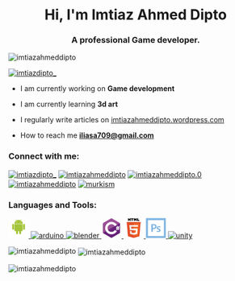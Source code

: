 <h1 align="center">Hi, I'm Imtiaz Ahmed Dipto</h1>
<h3 align="center">A professional Game developer.</h3>

<p align="left"> <img src="https://komarev.com/ghpvc/?username=imtiazahmeddipto&label=Profile%20views&color=0e75b6&style=flat" alt="imtiazahmeddipto" /> </p>

<p align="left"> <a href="https://twitter.com/imtiazdipto_" target="blank"><img src="https://img.shields.io/twitter/follow/imtiazdipto_?logo=twitter&style=for-the-badge" alt="imtiazdipto_" /></a> </p>

- I am currently working on **Game development**

- I am currently learning **3d art**

- I regularly write articles on [imtiazahmeddipto.wordpress.com](imtiazahmeddipto.wordpress.com)

- How to reach me **iliasa709@gmail.com**

<h3 align="left">Connect with me:</h3>
<p align="left">
<a href="https://twitter.com/imtiazdipto_" target="blank"><img align="center" src="https://raw.githubusercontent.com/rahuldkjain/github-profile-readme-generator/master/src/images/icons/Social/twitter.svg" alt="imtiazdipto_" height="30" width="40" /></a>
<a href="https://linkedin.com/in/imtiazahmeddipto" target="blank"><img align="center" src="https://raw.githubusercontent.com/rahuldkjain/github-profile-readme-generator/master/src/images/icons/Social/linked-in-alt.svg" alt="imtiazahmeddipto" height="30" width="40" /></a>
<a href="https://fb.com/imtiazahmeddipto.0" target="blank"><img align="center" src="https://raw.githubusercontent.com/rahuldkjain/github-profile-readme-generator/master/src/images/icons/Social/facebook.svg" alt="imtiazahmeddipto.0" height="30" width="40" /></a>
<a href="https://instagram.com/imtiazahmeddipto" target="blank"><img align="center" src="https://raw.githubusercontent.com/rahuldkjain/github-profile-readme-generator/master/src/images/icons/Social/instagram.svg" alt="imtiazahmeddipto" height="30" width="40" /></a>
<a href="https://www.youtube.com/c/murkism" target="blank"><img align="center" src="https://raw.githubusercontent.com/rahuldkjain/github-profile-readme-generator/master/src/images/icons/Social/youtube.svg" alt="murkism" height="30" width="40" /></a>
</p>

<h3 align="left">Languages and Tools:</h3>
<p align="left"> <a href="https://developer.android.com" target="_blank" rel="noreferrer"> <img src="https://raw.githubusercontent.com/devicons/devicon/master/icons/android/android-original-wordmark.svg" alt="android" width="40" height="40"/> </a> <a href="https://www.arduino.cc/" target="_blank" rel="noreferrer"> <img src="https://cdn.worldvectorlogo.com/logos/arduino-1.svg" alt="arduino" width="40" height="40"/> </a> <a href="https://www.blender.org/" target="_blank" rel="noreferrer"> <img src="https://download.blender.org/branding/community/blender_community_badge_white.svg" alt="blender" width="40" height="40"/> </a> <a href="https://www.w3schools.com/cs/" target="_blank" rel="noreferrer"> <img src="https://raw.githubusercontent.com/devicons/devicon/master/icons/csharp/csharp-original.svg" alt="csharp" width="40" height="40"/> </a> <a href="https://www.w3.org/html/" target="_blank" rel="noreferrer"> <img src="https://raw.githubusercontent.com/devicons/devicon/master/icons/html5/html5-original-wordmark.svg" alt="html5" width="40" height="40"/> </a> <a href="https://www.photoshop.com/en" target="_blank" rel="noreferrer"> <img src="https://raw.githubusercontent.com/devicons/devicon/master/icons/photoshop/photoshop-line.svg" alt="photoshop" width="40" height="40"/> </a> <a href="https://unity.com/" target="_blank" rel="noreferrer"> <img src="https://www.vectorlogo.zone/logos/unity3d/unity3d-icon.svg" alt="unity" width="40" height="40"/> </a> </p>

<p><img align="left" src="https://github-readme-stats.vercel.app/api/top-langs?username=imtiazahmeddipto&show_icons=true&locale=en&layout=compact" alt="imtiazahmeddipto" /></p>

<p>&nbsp;<img align="center" src="https://github-readme-stats.vercel.app/api?username=imtiazahmeddipto&show_icons=true&locale=en" alt="imtiazahmeddipto" /></p>

<p><img align="center" src="https://github-readme-streak-stats.herokuapp.com/?user=imtiazahmeddipto&" alt="imtiazahmeddipto" /></p>
